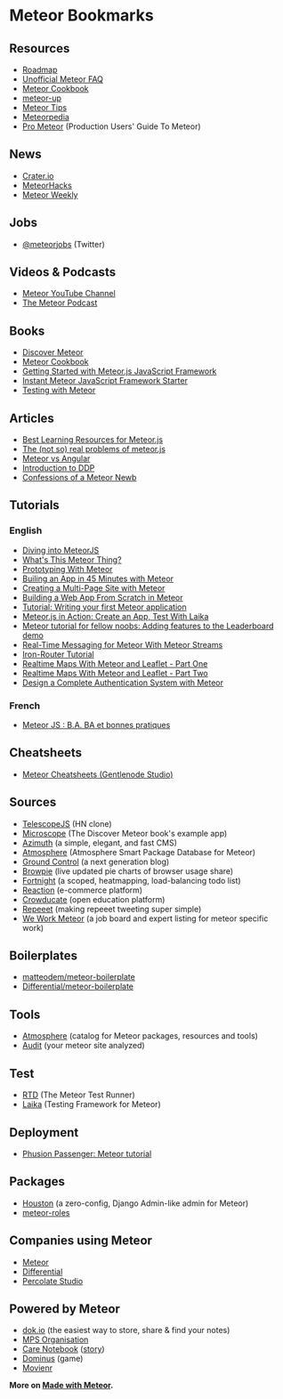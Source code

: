 # Meteor Bookmarks

## Resources

* [Roadmap](https://trello.com/b/hjBDflxp/meteor-roadmap)
* [Unofficial Meteor FAQ](https://github.com/oortcloud/unofficial-meteor-faq)
* [Meteor Cookbook](https://github.com/awatson1978/meteor-cookbook)
* [meteor-up](https://github.com/arunoda/meteor-up)
* [Meteor Tips](http://meteortips.com/)
* [Meteorpedia](http://www.meteorpedia.com/)
* [Pro Meteor](http://meteorhacks.com/pro-meteor/) (Production Users' Guide To Meteor)

## News

* [Crater.io](http://crater.io/)
* [MeteorHacks](http://meteorhacks.com/)
* [Meteor Weekly](http://meteorhacks.com/meteor-weekly/)

## Jobs

* [@meteorjobs](https://twitter.com/meteorjobs) (Twitter)

## Videos & Podcasts

* [Meteor YouTube Channel](https://www.youtube.com/user/MeteorVideos)
* [The Meteor Podcast](http://www.meteorpodcast.com/)

## Books

* [Discover Meteor](http://www.discovermeteor.com/)
* [Meteor Cookbook](http://meteorgitbook.harp.io/)
* [Getting Started with Meteor.js JavaScript Framework](http://www.packtpub.com/getting-started-with-meteor-javascript-framework/book)
* [Instant Meteor JavaScript Framework Starter](http://www.packtpub.com/meteor-javascript-framework-starter/book)
* [Testing with Meteor](http://testingmeteor.com/)

## Articles

* [Best Learning Resources for Meteor.js](http://yauh.de/best-learning-resources-for-meteorjs/)
* [The (not so) real problems of meteor.js](http://differential.io/blog/the-not-so-real-problems-of-meteorjs)
* [Meteor vs Angular](http://differential.io/blog/meteor-vs-angular)
* [Introduction to DDP](http://meteorhacks.com/introduction-to-ddp.html)
* [Confessions of a Meteor Newb](http://blog.jerodsanto.net/2012/04/confessions-of-a-meteor-newb/)

## Tutorials

### English

* [Diving into MeteorJS](http://moduscreate.com/diving-into-meteorjs/)
* [What's This Meteor Thing?](http://code.tutsplus.com/tutorials/whats-this-meteor-thing--net-25426)
* [Prototyping With Meteor](http://code.tutsplus.com/tutorials/prototyping-with-meteor--net-30915)
* [Builing an App in 45 Minutes with Meteor](http://www.smashingmagazine.com/2013/06/13/build-app-45-minutes-meteor/)
* [Creating a Multi-Page Site with Meteor](http://code.tutsplus.com/tutorials/creating-a-multi-page-site-with-meteor--net-31849)
* [Building a Web App From Scratch in Meteor](https://www.openshift.com/blogs/day-15-meteor-building-a-web-app-from-scratch-in-meteor)
* [Tutorial: Writing your first Meteor application](http://sebastiandahlgren.se/2013/07/17/tutorial-writing-your-first-metor-application/)
* [Meteor.js in Action: Create an App, Test With Laika](http://mherman.org/blog/2014/01/29/meteor-dot-js-in-action-create-an-app-test-with-laika)
* [Meteor tutorial for fellow noobs: Adding features to the Leaderboard demo](http://www.danneu.com/posts/6-meteor-tutorial-for-fellow-noobs-adding-features-to-the-leaderboard-demo/)
* [Real-Time Messaging for Meteor With Meteor Streams](https://www.andrewmunsell.com/blog/introduction-to-realtime-web-meteor-and-nodejs)
* [Iron-Router Tutorial](http://www.manuel-schoebel.com/blog/iron-router-tutorial)
* [Realtime Maps With Meteor and Leaflet - Part One](http://asynchrotron.com/blog/2013/12/27/realtime-maps-with-meteor-and-leaflet/)
* [Realtime Maps With Meteor and Leaflet - Part Two](http://asynchrotron.com/blog/2013/12/28/realtime-maps-with-meteor-and-leaflet-part-2/)
* [Design a Complete Authentication System with Meteor](https://waaave.com/tutorial/meteor/design-a-complete-authentication-system-with-meteor/)


### French

* [Meteor JS : B.A. BA et bonnes pratiques](http://www.etiennebalit.com/2013/04/meteor-b-a-ba-et-bonnes-pratiques/)

## Cheatsheets

* [Meteor Cheatsheets (Gentlenode Studio)](http://journal.gentlenode.com/meteor-5-cheatsheet/)

## Sources

* [TelescopeJS](https://github.com/TelescopeJS/Telescope) (HN clone)
* [Microscope](https://github.com/DiscoverMeteor/Microscope) (The Discover Meteor book's example app)
* [Azimuth](https://github.com/mcrider/azimuth) (a simple, elegant, and fast CMS)
* [Atmosphere](https://github.com/oortcloud/atmosphere) (Atmosphere Smart Package Database for Meteor)
* [Ground Control](https://github.com/percolatestudio/ground-control) (a next generation blog)
* [Browpie](https://github.com/alanshaw/meteor-browpie) (live updated pie charts of browser usage share)
* [Fortnight](https://github.com/oliversong/fortnight) (a scoped, heatmapping, load-balancing todo list)
* [Reaction](https://github.com/ongoworks/reaction) (e-commerce platform)
* [Crowducate](https://github.com/Crowducate/crowducate.me) (open education platform)
* [Repeeet](https://github.com/meteorhacks/repeeet) (making repeeet tweeting super simple)
* [We Work Meteor](https://github.com/nate-strauser/wework) (a job board and expert listing for meteor specific work)

## Boilerplates

* [matteodem/meteor-boilerplate](https://github.com/matteodem/meteor-boilerplate)
* [Differential/meteor-boilerplate](https://github.com/Differential/meteor-boilerplate)

## Tools

* [Atmosphere](https://atmospherejs.com/) (catalog for Meteor packages, resources and tools)
* [Audit](http://audit.meteor.com) (your meteor site analyzed)

## Test

* [RTD](http://xolvio.github.io/rtd/) (The Meteor Test Runner)
* [Laika](http://arunoda.github.io/laika/) (Testing Framework for Meteor)

## Deployment

* [Phusion Passenger: Meteor tutorial](https://github.com/phusion/passenger/wiki/Phusion-Passenger:-Meteor-tutorial)

## Packages

* [Houston](https://github.com/gterrono/houston) (a zero-config, Django Admin-like admin for Meteor)
* [meteor-roles](https://github.com/alanning/meteor-roles)

## Companies using Meteor

* [Meteor](https://www.meteor.com/)
* [Differential](http://differential.io/)
* [Percolate Studio](http://www.percolatestudio.com/)

## Powered by Meteor

* [dok.io](http://dok.io) (the easiest way to store, share & find your notes)
* [MPS Organisation](http://moto-pyrenees-sport.fr)
* [Care Notebook](https://thecarenotebook.com/) ([story](https://kadira.io/blog/user-stories-chris-doe/))
* [Dominus](http://dominusgame.net/) (game)
* [Movienr](http://www.movienr.com/)

**More on [Made with Meteor](http://madewith.meteor.com/).**

